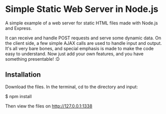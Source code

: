 # Simple Static Web Server in Node.js
A simple example of a web server for static HTML files made with Node.js and Express.

It can receive and handle POST requests and serve some dynamic data. On the client side, a few simple AJAX calls are used to handle input and output. It's all very bare bones, and special emphasis is made to make the code easy to understand. Now just add your own features, and you have something presentable! :D

## Installation
Download the files. In the terminal, cd to the directory and input:

$ npm install

Then view the files on http://127.0.0.1:1338
